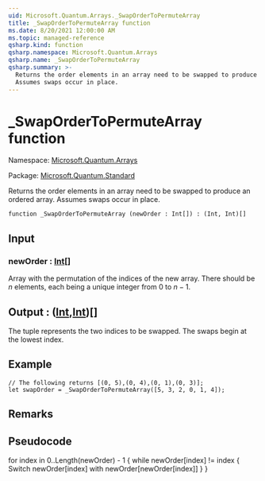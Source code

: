 ```yaml
---
uid: Microsoft.Quantum.Arrays._SwapOrderToPermuteArray
title: _SwapOrderToPermuteArray function
ms.date: 8/20/2021 12:00:00 AM
ms.topic: managed-reference
qsharp.kind: function
qsharp.namespace: Microsoft.Quantum.Arrays
qsharp.name: _SwapOrderToPermuteArray
qsharp.summary: >-
  Returns the order elements in an array need to be swapped to produce an ordered array.
  Assumes swaps occur in place.
---
```


# _SwapOrderToPermuteArray function

Namespace: [Microsoft.Quantum.Arrays](xref:Microsoft.Quantum.Arrays)

Package: [Microsoft.Quantum.Standard](https://nuget.org/packages/Microsoft.Quantum.Standard)


Returns the order elements in an array need to be swapped to produce an ordered array.Assumes swaps occur in place.

```qsharp
function _SwapOrderToPermuteArray (newOrder : Int[]) : (Int, Int)[]
```


## Input

### newOrder : [Int](xref:microsoft.quantum.qsharp.valueliterals#int-literals)[]

Array with the permutation of the indices of the new array. There should be $n$ elements,each being a unique integer from $0$ to $n-1$.



## Output : ([Int](xref:microsoft.quantum.qsharp.valueliterals#int-literals),[Int](xref:microsoft.quantum.qsharp.valueliterals#int-literals))[]

The tuple represents the two indices to be swapped. The swaps begin at the lowest index.

## Example

```qsharp// The following returns [(0, 5),(0, 4),(0, 1),(0, 3)];let swapOrder = _SwapOrderToPermuteArray([5, 3, 2, 0, 1, 4]);```

## Remarks

## Pseudocodefor index in 0..Length(newOrder) - 1 {while newOrder[index] != index {Switch newOrder[index] with newOrder[newOrder[index]]}}